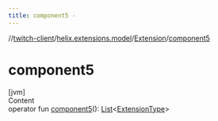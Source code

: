 ```yaml
---
title: component5 -
---
```

//[twitch-client](../../index.md)/[helix.extensions.model](../index.md)/[Extension](index.md)/[component5](component5.md)



# component5  
[jvm]  
Content  
operator fun [component5](component5.md)(): [List](https://kotlinlang.org/api/latest/jvm/stdlib/kotlin.collections/-list/index.html)<[ExtensionType](../-extension-type/index.md)>  



